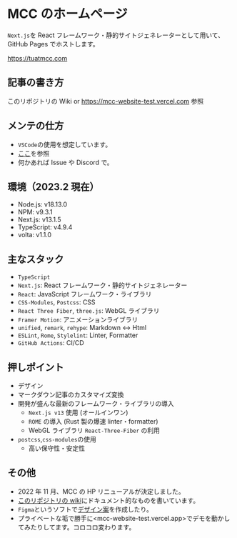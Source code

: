 # MCC のホームページ

`Next.js`を React フレームワーク・静的サイトジェネレーターとして用いて、GitHub Pages でホストします。

<https://tuatmcc.com>

## 記事の書き方

このリポジトリの Wiki or <https://mcc-website-test.vercel.com> 参照

## メンテの仕方

- `VSCode`の使用を想定しています。
- [ここ](https://github.com/tuatmcc/mcc-website/wiki/%E9%96%8B%E7%99%BA%E3%83%BB%E3%83%A1%E3%83%B3%E3%83%86%E3%83%8A%E3%83%B3%E3%82%B9)を参照
- 何かあれば Issue や Discord で。

## 環境（2023.2 現在）

- Node.js: v18.13.0
- NPM: v9.3.1
- Next.js: v13.1.5
- TypeScript: v4.9.4
- volta: v1.1.0

## 主なスタック

- `TypeScript`
- `Next.js`: React フレームワーク・静的サイトジェネレーター
- `React`: JavaScript フレームワーク・ライブラリ
- `CSS-Modules`, `Postcss`: CSS
- `React Three Fiber`, `three.js`: WebGL ライブラリ
- `Framer Motion`: アニメーションライブラリ
- `unified`, `remark`, `rehype`: Markdown <-> Html
- `ESLint`, `Rome`, `Stylelint`: Linter, Formatter
- `GitHub Actions`: CI/CD

## 押しポイント

- デザイン
- マークダウン記事のカスタマイズ変換
- 開発が盛んな最新のフレームワーク・ライブラリの導入
  - `Next.js v13` 使用 (オールインワン)
  - `ROME` の導入 (Rust 製の爆速 linter・formatter)
  - WebGL ライブラリ `React-Three-Fiber` の利用
- `postcss`,`css-modules`の使用
  - 高い保守性・安定性

## その他

- 2022 年 11 月、MCC の HP リニューアルが決定しました。
- [このリポジトリの wiki](https://github.com/tuatmcc/mcc-website/wiki)にドキュメント的なものを書いています。
- `Figma`というソフトで[デザイン案](https://www.figma.com/file/XTfW4NDafbsoMBCu5lNGkr/MCC-HOME-PAGE?node-id=0%3A1&t=F2uR5Q5TRy6jUzh3-1)を作成したり。
- プライベートな垢で勝手に<mcc-website-test.vercel.app>でデモを動かしてみたりしてます。コロコロ変わります。
